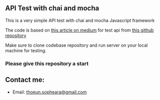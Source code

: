 
## API Test with chai and mocha

This is a very simple API test with chai and mocha Javascript framework 

The code is based on [this article on medium](https://medium.com/@oyetoketoby80/how-to-write-unit-test-for-your-rest-api-f8f71376273f) for test api from [this github repository](https://github.com/CITGuru/store-ordering-api)

Make sure to clone codebase repository and run server on your local machine for testing.

### Please give this repository a start

## Contact me:
- Email: thoeun.sopheara@gmail.com

